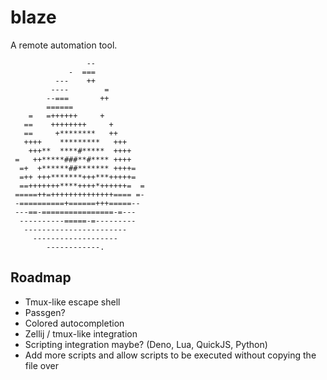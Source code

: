 # blaze
A remote automation tool.
```
                 --           
             -  ===           
          ---    ++           
         ----        =        
        --===       ++        
        ======                
    =   =++++++     +         
   ==    ++++++++     +       
   ==     +********   ++      
   ++++    *********   +++    
    +++**  ****#*****  ++++   
 =   ++*****###**#**** ++++   
  =+  +******##******* ++++=  
  =++ +++*******+++***+++++=  
  ==+++++++****++++*++++++=  =
 =====++=++++++++++++++==== =-
 -==========+======+++=====-- 
 ---==-================-=---  
  ----------=====-=---------  
   -----------------------    
     -------------------      
        ------------.
```

## Roadmap
- Tmux-like escape shell
- Passgen?
- Colored autocompletion
- Zellij / tmux-like integration
- Scripting integration maybe? (Deno, Lua, QuickJS, Python)
- Add more scripts and allow scripts to be executed without copying the file over
